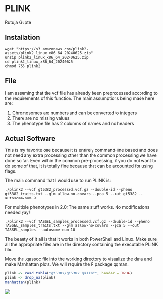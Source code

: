 PLINK
================
Rutuja Gupte

## Installation

    wget "https://s3.amazonaws.com/plink2-assets/plink2_linux_x86_64_20240625.zip"
    unzip plink2_linux_x86_64_20240625.zip
    cd plink2_linux_x86_64_20240625
    chmod 755 plink2

## File

I am assuming that the vcf file has already been preprocessed according
to the requirements of this function. The main assumptions being made
here are:  
1. Chromosomes are numbers and can be converted to integers  
2. There are no missing values  
3. The phenotype file has 2 columns of names and no headers

## Actual Software

This is my favorite one because it is entirely command-line based and
does not need any extra processing other than the common processing we
have done so far. Even within the common pre-processing, if you do not
want to do some of that, it is totally fine because that can be
accounted for using flags.

The main command that I would use to run PLINK is:

    ./plink2 --vcf gt5382_processed.vcf.gz --double-id --pheno gt5382_traits.txt --glm allow-no-covars --pca 5 --out gt5382 --autosome-num 8

For multiple phenotypes in 2.0: The same stuff works. No modifications
needed yay!

    ./plink2 --vcf TASSEL_samples_processed.vcf.gz --double-id --pheno TASSEL_samples_traits.txt --glm allow-no-covars --pca 5 --out TASSEL_samples --autosome-num 10

The beauty of it all is that it works in both PowerShell and Linux. Make
sure all the appropriate files are in the directory containing the
executable PLINK file.

Move the .qassoc file into the working directory to visualize the data
and make Manhattan plots. We will require the R package qqman.

``` r
plink <- read.table("gt5382/gt5382.qassoc", header = TRUE)
plink <- drop_na(plink)
manhattan(plink)
```

![](PLINK_files/figure-gfm/unnamed-chunk-2-1.png)<!-- -->
